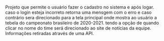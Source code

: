 Projeto que permite o  usuário  fazer o cadastro  no sistema e após logar. caso o login  esteja incorreto retorna uma mensgem com o erro  e caso contrário sera direcionado para a tela principal  onde mostra ao usuário a tebela do campeonato brasileiro de 2020-2021. tendo a opção de quando  clicar no nome do time será direcionado  ao site de notícias da equipe.
Informações  retiradas através de uma API.
